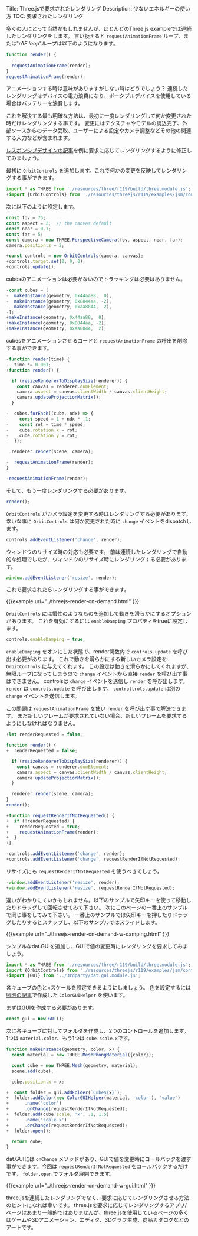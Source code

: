 Title: Three.jsで要求されたレンダリング
Description: 少ないエネルギーの使い方
TOC: 要求されたレンダリング

多くの人にとって当然かもしれませんが、ほとんどのThree.js exampleでは連続したレンダリングをします。
言い換えると `requestAnimationFrame` ループ、または"*rAF loop*"ループは以下のようになります。

```js
function render() {
  ...
  requestAnimationFrame(render);
}
requestAnimationFrame(render);
```

アニメーションする時は意味がありますがしない時はどうでしょう？
連続したレンダリングはデバイスの電力浪費になり、ポータブルデバイスを使用している場合はバッテリーを浪費します。

これを解決する最も明確な方法は、最初に一度レンダリングして何か変更された時だけレンダリングする事です。
変更にはテクスチャやモデルの読込完了、外部ソースからのデータ受取、ユーザーによる設定やカメラ調整などその他の関連する入力などが含まれます。

[レスポンシブデザインの記事](threejs-responsive.html)を例に要求に応じてレンダリングするように修正してみましょう。

最初に `OrbitControls` を追加します。これで何かの変更を反映してレンダリングする事ができます。

```js
import * as THREE from './resources/three/r119/build/three.module.js';
+import {OrbitControls} from './resources/threejs/r119/examples/jsm/controls/OrbitControls.js';
```

次に以下のように設定します。

```js
const fov = 75;
const aspect = 2;  // the canvas default
const near = 0.1;
const far = 5;
const camera = new THREE.PerspectiveCamera(fov, aspect, near, far);
camera.position.z = 2;

+const controls = new OrbitControls(camera, canvas);
+controls.target.set(0, 0, 0);
+controls.update();
```

cubesのアニメーションは必要がないのでトラッキングは必要はありません。

```js
-const cubes = [
-  makeInstance(geometry, 0x44aa88,  0),
-  makeInstance(geometry, 0x8844aa, -2),
-  makeInstance(geometry, 0xaa8844,  2),
-];
+makeInstance(geometry, 0x44aa88,  0);
+makeInstance(geometry, 0x8844aa, -2);
+makeInstance(geometry, 0xaa8844,  2);
```

cubesをアニメーションさせるコードと `requestAnimationFrame` の呼出を削除する事ができます。

```js
-function render(time) {
-  time *= 0.001;
+function render() {

  if (resizeRendererToDisplaySize(renderer)) {
    const canvas = renderer.domElement;
    camera.aspect = canvas.clientWidth / canvas.clientHeight;
    camera.updateProjectionMatrix();
  }

-  cubes.forEach((cube, ndx) => {
-    const speed = 1 + ndx * .1;
-    const rot = time * speed;
-    cube.rotation.x = rot;
-    cube.rotation.y = rot;
-  });

  renderer.render(scene, camera);

-  requestAnimationFrame(render);
}

-requestAnimationFrame(render);
```

そして、もう一度レンダリングする必要があります。

```js
render();
```

`OrbitControls` がカメラ設定を変更する時はレンダリングする必要があります。
幸いな事に `OrbitControls` は何か変更された時に `change` イベントをdispatchします。

```js
controls.addEventListener('change', render);
```

ウィンドウのリサイズ時の対応も必要です。
前は連続したレンダリングで自動的な処理でしたが、ウィンドウのリサイズ時にレンダリングする必要があります。

```js
window.addEventListener('resize', render);
```

これで要求されたらレンダリングする事ができます。

{{{example url="../threejs-render-on-demand.html" }}}

`OrbitControls` には慣性のようなものを追加して動きを滑らかにするオプションがあります。
これを有効にするには `enableDamping` プロパティをtrueに設定します。

```js
controls.enableDamping = true;
```

`enableDamping` をオンにした状態で、render関数内で `controls.update` を呼び出す必要があります。
これで動きを滑らかにする新しいカメラ設定を `OrbitControls` に与えてくれます。
この設定は動きを滑らかにしてくれますが、無限ループになってしまうので `change` イベントから直接 `render` を呼び出す事はできません。
controlsは `change` イベントを送信し `render` を呼び出します。 `render` は `controls.update` を呼び出します。
`controltrols.update` は別の `change` イベントを送信します。

この問題は `requestAnimationFrame` を使い `render` を呼び出す事で解決できます。
まだ新しいフレームが要求されていない場合、新しいフレームを要求するようにしなければなりません。

```js
+let renderRequested = false;

function render() {
+  renderRequested = false;

  if (resizeRendererToDisplaySize(renderer)) {
    const canvas = renderer.domElement;
    camera.aspect = canvas.clientWidth / canvas.clientHeight;
    camera.updateProjectionMatrix();
  }

  renderer.render(scene, camera);
}
render();

+function requestRenderIfNotRequested() {
+  if (!renderRequested) {
+    renderRequested = true;
+    requestAnimationFrame(render);
+  }
+}

-controls.addEventListener('change', render);
+controls.addEventListener('change', requestRenderIfNotRequested);
```

リサイズにも `requestRenderIfNotRequested` を使うべきでしょう。

```js
-window.addEventListener('resize', render);
+window.addEventListener('resize', requestRenderIfNotRequested);
```

違いがわかりにくいかもしれません。以下のサンプルで矢印キーを使って移動したりドラッグして回転させてみて下さい。
次にこのページの一番上のサンプルで同じ事をしてみて下さい。
一番上のサンプルでは矢印キーを押したりドラッグしたりするとスナップし、以下のサンプルではスライドします。

{{{example url="../threejs-render-on-demand-w-damping.html" }}}

シンプルなdat.GUIを追加し、GUIで値の変更時にレンダリングを要求してみましょう。

```js
import * as THREE from './resources/three/r119/build/three.module.js';
import {OrbitControls} from './resources/threejs/r119/examples/jsm/controls/OrbitControls.js';
+import {GUI} from '../3rdparty/dat.gui.module.js';
```

各キューブの色と×スケールを設定できるようにしましょう。
色を設定するには[照明の記事](threejs-lights.html)で作成した `ColorGUIHelper` を使います。

まずはGUIを作成する必要があります。

```js
const gui = new GUI();
```

次に各キューブに対してフォルダを作成し、2つのコントロールを追加します。
1つは `material.color`、もう1つは `cube.scale.x`です。

```js
function makeInstance(geometry, color, x) {
  const material = new THREE.MeshPhongMaterial({color});

  const cube = new THREE.Mesh(geometry, material);
  scene.add(cube);

  cube.position.x = x;

+  const folder = gui.addFolder(`Cube${x}`);
+  folder.addColor(new ColorGUIHelper(material, 'color'), 'value')
+      .name('color')
+      .onChange(requestRenderIfNotRequested);
+  folder.add(cube.scale, 'x', .1, 1.5)
+      .name('scale x')
+      .onChange(requestRenderIfNotRequested);
+  folder.open();

  return cube;
}
```

dat.GUIには `onChange` メソッドがあり、GUIで値を変更時にコールバックを渡す事ができます。今回は `requestRenderIfNotRequested` をコールバックするだけです。
`folder.open` でフォルダ展開できます。

{{{example url="../threejs-render-on-demand-w-gui.html" }}}

three.jsを連続したレンダリングでなく、要求に応じてレンダリングさせる方法のヒントになれば幸いです。
three.jsを要求に応じてレンダリングするアプリ/ページはあまり一般的ではありませんが、three.jsを使用しているページの多くはゲームや3Dアニメーション、エディタ、3Dグラフ生成、商品カタログなどのアートです。
